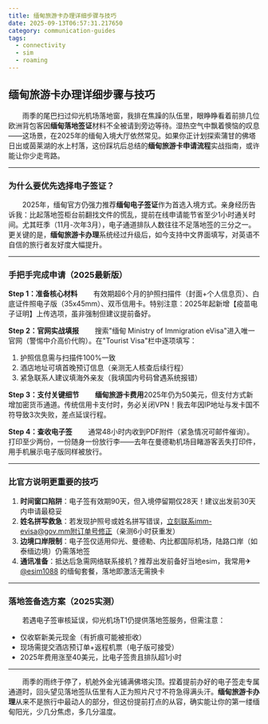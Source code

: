 ```yaml
---
title: 缅甸旅游卡办理详细步骤与技巧
date: 2025-09-13T06:57:31.217650
category: communication-guides
tags:
  - connectivity
  - sim
  - roaming
---
```


## 缅甸旅游卡办理详细步骤与技巧

　　雨季的尾巴扫过仰光机场落地窗，我排在焦躁的队伍里，眼睁睁看着前排几位欧洲背包客因**缅甸落地签证**材料不全被请到旁边等待。湿热空气中飘着懊恼的叹息——这场景，在2025年的缅甸入境大厅依然常见。如果你正计划探索蒲甘的佛塔日出或茵莱湖的水上村落，这份踩坑后总结的**缅甸旅游卡申请流程**实战指南，或许能让你少走弯路。

---

### 为什么要优先选择电子签证？
　　2025年，缅甸官方仍强力推荐**缅甸电子签证**作为首选入境方式。亲身经历告诉我：比起落地签柜台前翻找文件的慌乱，提前在线申请能节省至少1小时通关时间。尤其旺季（11月-次年3月），电子通道排队人数往往不足落地签的三分之一。更关键的是，**缅甸旅游卡办理**系统经过升级后，如今支持中文界面填写，对英语不自信的旅行者友好度大幅提升。

---

### 手把手完成申请（2025最新版）
**Step 1：准备核心材料**
　　有效期超6个月的护照扫描件（封面+个人信息页）、白底证件照电子版（35x45mm）、双币信用卡。特别注意：2025年起新增【疫苗电子证明】上传选项，虽非强制但建议提前备好。

**Step 2：官网实战填报**
　　搜索"缅甸 Ministry of Immigration eVisa"进入唯一官网（警惕中介高价代购）。在"Tourist Visa"栏中逐项填写：
1. 护照信息需与扫描件100%一致
2. 酒店地址可填首晚预订信息（亲测无人核查后续行程）
3. 紧急联系人建议填海外亲友（我填国内号码曾遇系统报错）

**Step 3：支付关键细节**
　　**缅甸旅游卡费用**2025年仍为50美元，但支付方式新增加密货币通道。传统信用卡支付时，务必关闭VPN！我去年因IP地址与发卡国不符导致3次失败，差点延误行程。

**Step 4：查收电子签**
　　通常48小时内收到PDF附件（紧急情况可邮件催询）。打印至少两份，一份随身一份放行李——去年在曼德勒机场目睹游客丢失打印件，用手机展示电子版同样被放行。

---

### 比官方说明更重要的技巧
1. **时间窗口陷阱**：电子签有效期90天，但入境停留期仅28天！建议出发前30天内申请最稳妥
2. **姓名拼写救急**：若发现护照号或姓名拼写错误，立刻联系imm-evisa@gov.mm附订单号修正（亲测6小时获重发）
3. **边境口岸限制**：电子签仅适用仰光、曼德勒、内比都国际机场，陆路口岸（如泰缅边境）仍需落地签
4. **通讯准备**：抵达后急需网络联系接机？推荐出发前备好当地esim，我常用✈[@esim1088](https://t.me/s/esim1088) 的缅甸套餐，落地即激活无需换卡

---

### 落地签备选方案（2025实测）
　　若遇电子签审核延误，仰光机场T1仍提供落地签服务，但需注意：
- 仅收崭新美元现金（有折痕可能被拒收）
- 现场需提交酒店预订单+返程机票（电子版可接受）
- 2025年费用涨至40美元，比电子签贵且排队超1小时

---

　　雨季的雨终于停了，机舱外金光铺满佛塔尖顶。捏着提前办好的电子签走专属通道时，回头望见落地签队伍里有人正为照片尺寸不符急得满头汗。**缅甸旅游卡办理**从来不是旅行中最动人的部分，但这份提前打点的从容，确实能让你的第一缕缅甸阳光，少几分焦虑，多几分温度。